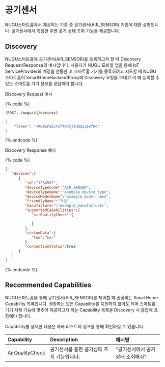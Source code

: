 # 공기센서

NUGU스마트홈에서 제공하는 기종 중 공기센서\(AIR\_SENSOR\) 기종에 대한 설명입니다. 공기센서에서 측정한 주변 공기 상태 조회 기능을 제공합니다.

## Discovery

NUGU스마트홈에 공기센서\(AIR\_SENSOR\)를 등록하고자 할 때 Discovery Request/Response의 예시입니다. 사용자가 NUGU 모바일 앱을 통해 IoT ServiceProvider의 계정을 연동한 후 스마트홈 기기를 등록하려고 시도할 때 NUGU스마트홈이 SmartHomeBackendProxy에 Discovery 요청을 보내고 이 때 등록할 수 있는 스마트홈 기기 정보를 응답해야 합니다.

Discovery Request 예시

{% code %}
```scheme
(POST, /nugu/v1/devices)

{
    "token": "7KOdwPQdJPZf4KYsjtHdqz3e8fKd"
}
```
{% endcode %}

Discovery Response 예시

{% code %}
```json
{
   "devices":[
      {
         "id":"1234567",
         "deviceTypeCode":"AIR_SENSOR",
         "deviceTypeName":"example_device_type",
         "deviceModelName":"example_model_name",
         "friendlyName":"거실",
         "manufacturer":"example_manufacturer",
         "supportedCapabilities":{
            "airQualityCheck":{

            }
         },
         "customData":{
            "foo":"bar"
         },
         "connectionStatus":true
      }
   ]
}
```
{% endcode %}

## Recommended Capabilities

NUGU스마트홈을 통해 공기센서\(AIR\_SENSOR\)를 제어할 때 권장하는 SmartHome Capability 목록입니다. 권장하는 모든 Capability를 지원하지 않아도 되며 스마트홈 기기 자체 기능에 맞추어 제공하고자 하는 Capability 목록을 Discovery 시 응답에 포함해야 합니다.

Capability별 상세한 내용은 아래 리스트의 링크를 통해 확인하실 수 있습니다.

| Capability                                                          | Description             | 예시발                |
|:--------------------------------------------------------------------|:------------------------|:-------------------|
| [AirQualityCheck](../smarthomecapability/airqualitycheck-interface) | 공기센서를 통한 공기상태 조회 기능입니다. | "공기센서에서 공기상태 조회해줘" |

